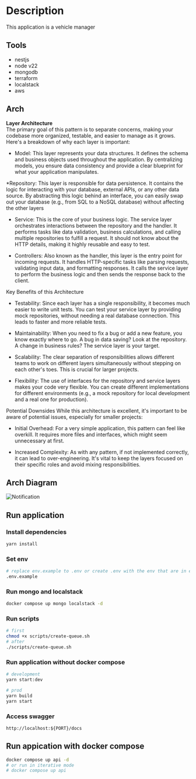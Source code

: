 # Description
<p>This application is a vehicle manager</p>

## Tools

* nestjs
* node v22
* mongodb
* terraform
* localstack
* aws

## Arch
<p> 
  <strong> Layer Architecture </strong>
  <br/>
The primary goal of this pattern is to separate concerns, making your codebase more organized, testable, and easier to manage as it grows. Here's a breakdown of why each layer is important:

  * Model: This layer represents your data structures. It defines the schema and business objects used throughout the application. By centralizing models, you ensure data consistency and provide a clear blueprint for what your application manipulates.

  *Repository: This layer is responsible for data persistence. It contains the logic for interacting with your database, external APIs, or any other data source. By abstracting this logic behind an interface, you can easily swap out your database (e.g., from SQL to a NoSQL database) without affecting the other layers

  * Service: This is the core of your business logic. The service layer orchestrates interactions between the repository and the handler. It performs tasks like data validation, business calculations, and calling multiple repositories to fulfill a request. It should not know about the HTTP details, making it highly reusable and easy to test.

  * Controllers: Also known as the handler, this layer is the entry point for incoming requests. It handles HTTP-specific tasks like parsing requests, validating input data, and formatting responses. It calls the service layer to perform the business logic and then sends the response back to the client.

Key Benefits of this Architecture

  * Testability: Since each layer has a single responsibility, it becomes much easier to write unit tests. You can test your service layer by providing mock repositories, without needing a real database connection. This leads to faster and more reliable tests.

  * Maintainability: When you need to fix a bug or add a new feature, you know exactly where to go. A bug in data saving? Look at the repository. A change in business rules? The service layer is your target.

  * Scalability: The clear separation of responsibilities allows different teams to work on different layers simultaneously without stepping on each other's toes. This is crucial for larger projects.

  * Flexibility: The use of interfaces for the repository and service layers makes your code very flexible. You can create different implementations for different environments (e.g., a mock repository for local development and a real one for production).

Potential Downsides
While this architecture is excellent, it's important to be aware of potential issues, especially for smaller projects:

  * Initial Overhead: For a very simple application, this pattern can feel like overkill. It requires more files and interfaces, which might seem unnecessary at first.

  * Increased Complexity: As with any pattern, if not implemented correctly, it can lead to over-engineering. It's vital to keep the layers focused on their specific roles and avoid mixing responsibilities.

</p>

## Arch  Diagram
![Notification](https://github.com/Jardielson-s)

## Run application

### Install dependencies
```bash
yarn install
```

### Set env
```bash
# replace env.example to .env or create .env with the env that are in env.example
.env.example
```

### Run mongo and localstack
```bash
docker compose up mongo localstack -d

```

### Run scripts
```bash
# first
chmod +x scripts/create-queue.sh
# after
./scripts/create-queue.sh
```

### Run application without docker compose
```bash
# development
yarn start:dev

# prod
yarn build
yarn start
```

### Access swagger
```
http://localhost:${PORT}/docs
```

## Run appication with docker compose
```bash
docker compose up api -d
# or run in iterative mode
# docker compose up api 
```